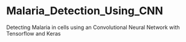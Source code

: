 # Malaria_Detection_Using_CNN
Detecting Malaria in cells using an Convolutional Neural Network with Tensorflow and Keras
